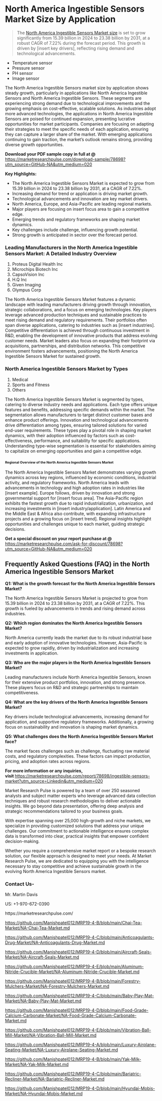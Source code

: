 <h1>North America Ingestible Sensors Market&nbsp;Size by Application</h1><blockquote><p>The <a href="https://marketresearchpulse.com/download-sample/78698?utm_source=GitHub-NA&amp;utm_medium=020">North America Ingestible Sensors Market size</a> is set to grow significantly from 15.39 billion in 2024 to 23.38 billion by 2031, at a robust CAGR of 7.22% during the forecast period. This growth is driven by [insert key drivers], reflecting rising demand and technological advancements.</p></blockquote><ul><li>Temperature sensor<li> Pressure sensor<li> PH sensor<li> Image sensor</li></ul><p>The North America Ingestible Sensors market size by application shows steady growth, particularly in applications like North America Ingestible Sensors and North America Ingestible Sensors. These segments are experiencing strong demand due to technological improvements and the growing emphasis on cost-effective, scalable solutions. As industries adopt more advanced technologies, the applications in North America Ingestible Sensors are poised for continued expansion, presenting lucrative opportunities for market participants. Companies are focusing on adapting their strategies to meet the specific needs of each application, ensuring they can capture a larger share of the market. With emerging applications continuing to gain traction, the market’s outlook remains strong, providing diverse growth opportunities.</p><p><strong>Download your PDF sample copy in full at @ </strong><a href="https://marketresearchpulse.com/download-sample/78698?utm_source=GitHub-NA&amp;utm_medium=020">https://marketresearchpulse.com/download-sample/78698?utm_source=GitHub-NA&amp;utm_medium=020</a></p><p><strong>Key Highlights: </strong></p><ul><li>The North America Ingestible Sensors Market is expected to grow from 15.39 billion in 2024 to 23.38 billion by 2031, at a CAGR of 7.22%.</li><li>Increasing demand for trend or application is driving market growth.</li><li>Technological advancements and innovation are key market drivers.</li><li>North America, Europe, and Asia-Pacific are leading regional markets.</li><li>Major players are focusing on insert focus area to gain a competitive edge.</li><li>Emerging trends and regulatory frameworks are shaping market dynamics.</li><li>Key challenges include challenge, influencing growth potential.</li><li>Strong growth is anticipated in sector over the forecast period.</li></ul><h3>Leading Manufacturers in the North America Ingestible Sensors Market: A Detailed Industry Overview</h3><ol><li>Proteus Digital Health Inc</li><li>Microchips Biotech Inc</li><li>CapsoVision Inc</li><li>H.Q Inc</li><li>Given Imaging</li><li>Olympus Corp</li></ol><div class="flex max-w-full flex-col flex-grow"><div class="min-h-8 text-message flex w-full flex-col items-end gap-2 whitespace-normal break-words [.text-message+&amp;]:mt-5" dir="auto" data-message-author-role="assistant" data-message-id="fd8432e4-4910-450d-b182-61b7bfb0a01f" data-message-model-slug="gpt-4o"><div class="flex w-full flex-col gap-1 empty:hidden first:pt-[3px]"><div class="markdown prose w-full break-words dark:prose-invert light"><p>The North America Ingestible Sensors Market features a dynamic landscape with leading manufacturers driving growth through innovation, strategic collaborations, and a focus on emerging technologies. Key players leverage advanced production techniques and sustainable practices to meet rising demand and regulatory requirements. Their portfolios often span diverse applications, catering to industries such as [insert industries]. Competitive differentiation is achieved through continuous investment in R&amp;D, enabling the development of innovative products that address evolving customer needs. Market leaders also focus on expanding their footprint via acquisitions, partnerships, and distribution networks. This competitive environment fosters advancements, positioning the North America Ingestible Sensors Market for sustained growth.</p></div></div></div></div><h3>North America Ingestible Sensors Market by Types</h3><ol><li>Medical<li> Sports and Fitness<li> Others</li></ol><div class="flex max-w-full flex-col flex-grow"><div class="min-h-8 text-message flex w-full flex-col items-end gap-2 whitespace-normal break-words [.text-message+&amp;]:mt-5" dir="auto" data-message-author-role="assistant" data-message-id="084470be-0bb7-4664-bddf-5156b4f41249" data-message-model-slug="gpt-4o-mini"><div class="flex w-full flex-col gap-1 empty:hidden first:pt-[3px]"><div class="markdown prose w-full break-words dark:prose-invert light"><p>The North America Ingestible Sensors Market is segmented by types, catering to diverse industry needs and applications. Each type offers unique features and benefits, addressing specific demands within the market. The segmentation allows manufacturers to target distinct customer bases and enhance product offerings. Innovation and technological advancements drive differentiation among types, ensuring tailored solutions for varied end-user requirements. These types play a pivotal role in shaping market dynamics, with their adoption influenced by factors such as cost-effectiveness, performance, and suitability for specific applications. Understanding type-wise segmentation is essential for stakeholders aiming to capitalize on emerging opportunities and gain a competitive edge.</p></div></div></div></div><h3><span style="font-size: 11px;">Regional Overview of the North America Ingestible Sensors Market</span></h3><div class="flex max-w-full flex-col flex-grow"><div class="min-h-8 text-message flex w-full flex-col items-end gap-2 whitespace-normal break-words [.text-message+&amp;]:mt-5" dir="auto" data-message-author-role="assistant" data-message-id="e9038762-ce64-4e30-91c9-9bd413514231" data-message-model-slug="gpt-4o-mini"><div class="flex w-full flex-col gap-1 empty:hidden first:pt-[3px]"><div class="markdown prose w-full break-words dark:prose-invert light"><p>The North America Ingestible Sensors Market demonstrates varying growth dynamics across key regions, influenced by economic conditions, industrial activity, and regulatory frameworks. North America leads with advancements in technology and high adoption rates in industries like [insert example]. Europe follows, driven by innovation and strong governmental support for [insert focus area]. The Asia-Pacific region exhibits the fastest growth due to rapid industrialization, urbanization, and increasing investments in [insert industry/application]. Latin America and the Middle East &amp; Africa also contribute, with expanding infrastructure projects and a growing focus on [insert trend]. Regional insights highlight opportunities and challenges unique to each market, guiding strategic decisions.</p></div></div></div></div><p><strong>Get a special discount on your report purchase at @ </strong><a href="https://marketresearchpulse.com/ask-for-discount/78698?utm_source=GitHub-NA&amp;utm_medium=020">https://marketresearchpulse.com/ask-for-discount/78698?utm_source=GitHub-NA&amp;utm_medium=020</a></p><h2>Frequently Asked Questions (FAQ) in the North America Ingestible Sensors Market</h2><p><strong>Q1: What is the growth forecast for the North America Ingestible Sensors Market?</strong></p><p>The North America Ingestible Sensors Market is projected to grow from 15.39 billion in 2024 to 23.38 billion by 2031, at a CAGR of 7.22%. This growth is fueled by advancements in trends and rising demand across industries.</p><p><strong>Q2: Which region dominates the North America Ingestible Sensors Market?</strong></p><p>North America currently leads the market due to its robust industrial base and early adoption of innovative technologies. However, Asia-Pacific is expected to grow rapidly, driven by industrialization and increasing investments in application.</p><p><strong>Q3: Who are the major players in the North America Ingestible Sensors Market?</strong></p><p>Leading manufacturers include North America Ingestible Sensors, known for their extensive product portfolios, innovation, and strong presence. These players focus on R&amp;D and strategic partnerships to maintain competitiveness.</p><p><strong>Q4: What are the key drivers of the North America Ingestible Sensors Market?</strong></p><p>Key drivers include technological advancements, increasing demand for application, and supportive regulatory frameworks. Additionally, a growing focus on sustainability and innovation is shaping market dynamics.</p><p><strong>Q5: What challenges does the North America Ingestible Sensors Market face?</strong></p><p>The market faces challenges such as challenge, fluctuating raw material costs, and regulatory complexities. These factors can impact production, pricing, and adoption rates across regions.</p><p><strong>For more information or any inquiries, visit&nbsp;</strong><a href="https://marketresearchpulse.com/report/78698/ingestible-sensors-market?utm_source=Linkedin&utm_medium=020">https://marketresearchpulse.com/report/78698/ingestible-sensors-market?utm_source=Linkedin&utm_medium=020</a></p><p>Market Research Pulse is powered by a team of over 250 seasoned analysts and subject matter experts who leverage advanced data collection techniques and robust research methodologies to deliver actionable insights. We go beyond data presentation, offering deep analysis and strategic recommendations tailored to your business goals.</p><p>With expertise spanning over 25,000 high-growth and niche markets, we specialize in providing customized solutions that address your unique challenges. Our commitment to actionable intelligence ensures complex data is transformed into clear, practical insights that empower confident decision-making.</p><p>Whether you require a comprehensive market report or a bespoke research solution, our flexible approach is designed to meet your needs. At Market Research Pulse, we are dedicated to equipping you with the intelligence necessary to stay competitive and achieve sustainable growth in the evolving North America Ingestible Sensors market.</p><h3><strong>Contact Us-</strong></h3><p>Mr. Martin Davis</p><p>US: +1-970-672-0390</p><p>https://marketresearchpulse.com/</p><p><a href="https://github.com/Manishpatel012/MRP19-4-B/blob/main/Chai-Tea-Market/NA-Chai-Tea-Market.md">https://github.com/Manishpatel012/MRP19-4-B/blob/main/Chai-Tea-Market/NA-Chai-Tea-Market.md</a></p><p><a href="https://github.com/Manishpatel012/MRP19-4-C/blob/main/Anticoagulants-Drug-Market/NA-Anticoagulants-Drug-Market.md">https://github.com/Manishpatel012/MRP19-4-C/blob/main/Anticoagulants-Drug-Market/NA-Anticoagulants-Drug-Market.md</a></p><p><a href="https://github.com/Manishpatel012/MRP19-4-D/blob/main/Aircraft-Seals-Market/NA-Aircraft-Seals-Market.md">https://github.com/Manishpatel012/MRP19-4-D/blob/main/Aircraft-Seals-Market/NA-Aircraft-Seals-Market.md</a></p><p><a href="https://github.com/Manishpatel012/MRP19-4-E/blob/main/Aluminum-Nitride-Crucible-Market/NA-Aluminum-Nitride-Crucible-Market.md">https://github.com/Manishpatel012/MRP19-4-E/blob/main/Aluminum-Nitride-Crucible-Market/NA-Aluminum-Nitride-Crucible-Market.md</a></p><p><a href="https://github.com/Manishpatel012/MRP19-4-B/blob/main/Forestry-Mulchers-Market/NA-Forestry-Mulchers-Market.md">https://github.com/Manishpatel012/MRP19-4-B/blob/main/Forestry-Mulchers-Market/NA-Forestry-Mulchers-Market.md</a></p><p><a href="https://github.com/Manishpatel012/MRP19-4-C/blob/main/Baby-Play-Mat-Market/NA-Baby-Play-Mat-Market.md">https://github.com/Manishpatel012/MRP19-4-C/blob/main/Baby-Play-Mat-Market/NA-Baby-Play-Mat-Market.md</a></p><p><a href="https://github.com/Manishpatel012/MRP19-4-D/blob/main/Food-Grade-Calcium-Carbonate-Market/NA-Food-Grade-Calcium-Carbonate-Market.md">https://github.com/Manishpatel012/MRP19-4-D/blob/main/Food-Grade-Calcium-Carbonate-Market/NA-Food-Grade-Calcium-Carbonate-Market.md</a></p><p><a href="https://github.com/Manishpatel012/MRP19-4-E/blob/main/Vibration-Ball-Mill-Market/NA-Vibration-Ball-Mill-Market.md">https://github.com/Manishpatel012/MRP19-4-E/blob/main/Vibration-Ball-Mill-Market/NA-Vibration-Ball-Mill-Market.md</a></p><p><a href="https://github.com/Manishpatel012/MRP19-4-A/blob/main/Luxury-Airplane-Seating-Market/NA-Luxury-Airplane-Seating-Market.md">https://github.com/Manishpatel012/MRP19-4-A/blob/main/Luxury-Airplane-Seating-Market/NA-Luxury-Airplane-Seating-Market.md</a></p><p><a href="https://github.com/Manishpatel012/MRP19-4-B/blob/main/Yak-Milk-Market/NA-Yak-Milk-Market.md">https://github.com/Manishpatel012/MRP19-4-B/blob/main/Yak-Milk-Market/NA-Yak-Milk-Market.md</a></p><p><a href="https://github.com/Manishpatel012/MRP19-4-C/blob/main/Bariatric-Recliner-Market/NA-Bariatric-Recliner-Market.md">https://github.com/Manishpatel012/MRP19-4-C/blob/main/Bariatric-Recliner-Market/NA-Bariatric-Recliner-Market.md</a></p><p><a href="https://github.com/Manishpatel012/MRP19-4-D/blob/main/Hyundai-Mobis-Market/NA-Hyundai-Mobis-Market.md">https://github.com/Manishpatel012/MRP19-4-D/blob/main/Hyundai-Mobis-Market/NA-Hyundai-Mobis-Market.md</a></p>
